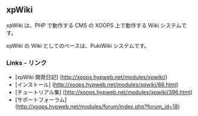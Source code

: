 ## xpWiki

xpWiki は、PHP で動作する CMS の XOOPS 上で動作する Wiki システムです。

xpWiki の Wiki としてのベースは、PukiWiki システムです。

### Links - リンク

* [xpWiki 開発日記] (http://xoops.hypweb.net/modules/xpwiki/)
* [インストール] (http://xoops.hypweb.net/modules/xpwiki/66.html)
* [チュートリアル集] (http://xoops.hypweb.net/modules/xpwiki/396.html)
* [サポートフォーラム] (http://xoops.hypweb.net/modules/forum/index.php?forum_id=18)
